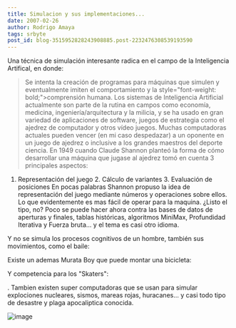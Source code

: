 ```yaml
---
title: Simulacion y sus implementaciones...
date: 2007-02-26
author: Rodrigo Amaya
tags: srbyte
post_id: blog-3515952828243908885.post-2232476308539193590
---
```


Una técnica de simulación interesante radica en el campo de la Inteligencia Artifical, en donde:

> Se intenta la creación de programas para
> máquinas que simulen y eventualmente imiten el comportamiento y la style="font-weight: bold;">comprensión humana.
Los sistemas de Inteligencia Artificial actualmente son parte de la rutina en campos como economía, medicina, ingeniería/arquitectura y la milicia, y se ha usado en gran variedad de aplicaciones de software, juegos de estrategia como el ajedrez de computador y otros vídeo juegos. Muchas computadoras actuales pueden vencer (en mi caso despedazar) a un oponente en un juego de ajedrez o inclusive a los grandes maestros del deporte ciencia. En 1949 cuando Claude Shannon planteó la forma de cómo desarrollar una máquina que jugase al ajedrez tomó en cuenta 3 principales aspectos:

1. Representación del juego 2. Cálculo de variantes 3. Evaluación de posiciones En pocas palabras Shannon propuso la idea de representación del juego mediante números y operaciones sobre ellos. Lo que evidentemente es mas fácil de operar para la maquina. ¿Listo el tipo, no? Poco se puede hacer ahora contra las bases de datos de aperturas y finales, tablas históricas, algoritmos MiniMax, Profundidad Iterativa y Fuerza bruta... y el tema es casi otro idioma.

Y no se simula los procesos cognitivos de un hombre, también sus movimientos, como el baile:

Existe un ademas Murata Boy que puede montar una bicicleta:

Y competencia para los "Skaters":

. Tambien existen super computadoras que se usan para simular explociones nucleares, sismos, mareas rojas, huracanes... y casi todo tipo de desastre y plaga apocaliptica conocida.

![image](https://bp1.blogger.com/_ayvorITawE4/ReMShOa0W-I/AAAAAAAAAJk/tmU2BaQzFsg/s400/mitch1.jpg)